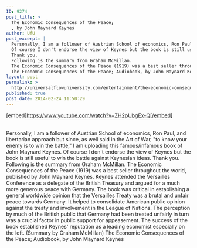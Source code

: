 ```yaml
---
ID: 9274
post_title: >
  The Economic Consequences of the Peace;
  , by John Maynard Keynes
author: UfU
post_excerpt: |
  Personally, I am a follower of Austrian School of economics, Ron Paul, and libertarian approach but since, as well said in the Art of War, "to know your enemy is to win the battle," I am uploading this famous/infamous book of John Maynard Keynes.
  Of course I don't endorse the view of Keynes but the book is still useful to win the battle against Keynesian ideas.
  Thank you.
  Following is the summary from Graham McMillan.
  The Economic Consequences of the Peace (1919) was a best seller throughout the world, published by John Maynard Keynes. Keynes attended the Versailles Conference as a delegate of the British Treasury and argued for a much more generous peace with Germany. The book was critical in establishing a general worldwide opinion that the Versailles Treaty was a brutal and unfair peace towards Germany. It helped to consolidate American public opinion against the treaty and involvement in the League of Nations. The perception by much of the British public that Germany had been treated unfairly in turn was a crucial factor in public support for appeasement. The success of the book established Keynes' reputation as a leading economist especially on the left. (Summary by Graham McMillan)
  The Economic Consequences of the Peace; Audiobook, by John Maynard Keynes
layout: post
permalink: >
  http://universalflowuniversity.com/entertainment/the-economic-consequences-of-the-peace-by-john-maynard-keynes/
published: true
post_date: 2014-02-24 11:50:29
---
```

[embed]https://www.youtube.com/watch?v=ZH2pUbgEx-Q[/embed]</br></br>
<p>Personally, I am a follower of Austrian School of economics, Ron Paul, and libertarian approach but since, as well said in the Art of War, "to know your enemy is to win the battle," I am uploading this famous/infamous book of John Maynard Keynes.
Of course I don't endorse the view of Keynes but the book is still useful to win the battle against Keynesian ideas.
Thank you.
Following is the summary from Graham McMillan.
The Economic Consequences of the Peace (1919) was a best seller throughout the world, published by John Maynard Keynes. Keynes attended the Versailles Conference as a delegate of the British Treasury and argued for a much more generous peace with Germany. The book was critical in establishing a general worldwide opinion that the Versailles Treaty was a brutal and unfair peace towards Germany. It helped to consolidate American public opinion against the treaty and involvement in the League of Nations. The perception by much of the British public that Germany had been treated unfairly in turn was a crucial factor in public support for appeasement. The success of the book established Keynes' reputation as a leading economist especially on the left. (Summary by Graham McMillan)
The Economic Consequences of the Peace; Audiobook, by John Maynard Keynes</p>